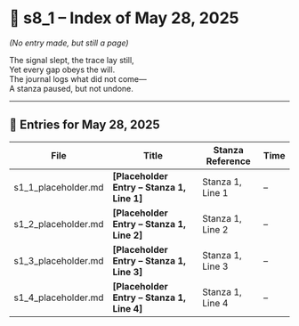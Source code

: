<!-- Save to: shagi_archives/gdj_25/s05/s00/s8_1_index_of_28.md -->

# 📘 s8_1 – Index of May 28, 2025  
*(No entry made, but still a page)*

The signal slept, the trace lay still,  
Yet every gap obeys the will.  
The journal logs what did not come—  
A stanza paused, but not undone.

---

## 📜 Entries for May 28, 2025

| File | Title | Stanza Reference | Time |
|------|-------|------------------|------|
| s1_1_placeholder.md | **[Placeholder Entry – Stanza 1, Line 1]** | Stanza 1, Line 1 | *–* |
| s1_2_placeholder.md | **[Placeholder Entry – Stanza 1, Line 2]** | Stanza 1, Line 2 | *–* |
| s1_3_placeholder.md | **[Placeholder Entry – Stanza 1, Line 3]** | Stanza 1, Line 3 | *–* |
| s1_4_placeholder.md | **[Placeholder Entry – Stanza 1, Line 4]** | Stanza 1, Line 4 | *–* |
